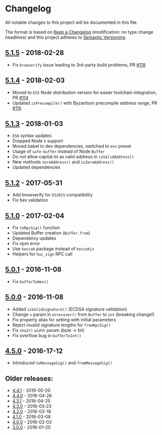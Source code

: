 # Changelog
All notable changes to this project will be documented in this file.

The format is based on [Keep a Changelog](http://keepachangelog.com/en/1.0.0/) 
(modification: no type change headlines) and this project adheres to 
[Semantic Versioning](http://semver.org/spec/v2.0.0.html).


## [5.1.5] - 2018-02-28
- Fix ``browserify`` issue leading to 3rd-party build problems, PR [#119](https://github.com/happyucjs/happyucjs-util/pull/119)

[5.1.5]: https://github.com/happyucjs/happyucjs-util/compare/v5.1.4...v5.1.5

## [5.1.4] - 2018-02-03
- Moved to ``ES5`` Node distribution version for easier toolchain integration, PR [#114](https://github.com/happyucjs/happyucjs-util/pull/114)
- Updated ``isPrecompile()`` with Byzantium precompile address range, PR [#115](https://github.com/happyucjs/happyucjs-util/pull/115)

[5.1.4]: https://github.com/happyucjs/happyucjs-util/compare/v5.1.3...v5.1.4

## [5.1.3] - 2018-01-03
- ``ES6`` syntax updates
- Dropped Node ``5`` support
- Moved babel to dev dependencies, switched to ``env`` preset
- Usage of ``safe-buffer`` instead of Node ``Buffer``
- Do not allow capital ``0X`` as valid address in ``isValidAddress()``
- New methods ``zeroAddress()`` and ``isZeroAddress()``
- Updated dependencies

[5.1.3]: https://github.com/happyucjs/happyucjs-util/compare/v5.1.2...v5.1.3

## [5.1.2] - 2017-05-31
- Add browserify for ``ES2015`` compatibility
- Fix hex validation

[5.1.2]: https://github.com/happyucjs/happyucjs-util/compare/v5.1.1...v5.1.2

## [5.1.0] - 2017-02-04
- Fix ``toRpcSig()`` function
- Updated Buffer creation (``Buffer.from``)
- Dependency updates
- Fix npm error
- Use ``keccak`` package instead of ``keccakjs``
- Helpers for ``huc_sign`` RPC call

[5.1.0]: https://github.com/happyucjs/happyucjs-util/compare/v5.0.1...v5.1.0

## [5.0.1] - 2016-11-08
- Fix ``bufferToHex()``

[5.0.1]: https://github.com/happyucjs/happyucjs-util/compare/v5.0.0...v5.0.1

## [5.0.0] - 2016-11-08
- Added ``isValidSignature()`` (ECDSA signature validation)
- Change ``v`` param in ``ecrecover()`` from ``Buffer`` to ``int`` (breaking change!)
- Fix property alias for setting with initial parameters
- Reject invalid signature lengths for ``fromRpcSig()``
- Fix ``sha3()`` ``width`` param (byte -> bit)
- Fix overflow bug in ``bufferToInt()``

[5.0.0]: https://github.com/happyucjs/happyucjs-util/compare/v4.5.0...v5.0.0

## [4.5.0] - 2016-17-12
- Introduced ``toMessageSig()`` and ``fromMessageSig()``

[4.5.0]: https://github.com/happyucjs/happyucjs-util/compare/v4.4.1...v4.5.0

## Older releases:

- [4.4.1](https://github.com/happyucjs/happyucjs-util/compare/v4.4.0...v4.4.1) - 2016-05-20
- [4.4.0](https://github.com/happyucjs/happyucjs-util/compare/v4.3.1...v4.4.0) - 2016-04-26
- [4.3.1](https://github.com/happyucjs/happyucjs-util/compare/v4.3.0...v4.3.1) - 2016-04-25
- [4.3.0](https://github.com/happyucjs/happyucjs-util/compare/v4.2.0...v4.3.0) - 2016-03-23
- [4.2.0](https://github.com/happyucjs/happyucjs-util/compare/v4.1.0...v4.2.0) - 2016-03-18
- [4.1.0](https://github.com/happyucjs/happyucjs-util/compare/v4.0.0...v4.1.0) - 2016-03-08
- [4.0.0](https://github.com/happyucjs/happyucjs-util/compare/v3.0.0...v4.0.0) - 2016-02-02
- [3.0.0](https://github.com/happyucjs/happyucjs-util/compare/v2.0.0...v3.0.0) - 2016-01-20